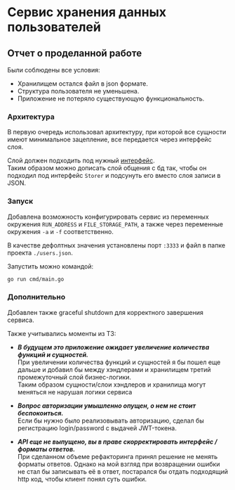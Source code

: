 # Сервис хранения данных пользователей
## Отчет о проделанной работе

Были соблюдены все условия:
- Хранилищем остался файл в json формате.
- Структура пользователя не уменьшена.
- Приложение не потеряло существующую функциональность. 

### Архитектура

В первую очередь использовал архитектуру, при которой все сущности имеют минимальное зацепление, все передается через интерфейс слоя.

Слой должен подходить под нужный [интерфейс](internal/interfaces/interfaces.go).  
Таким образом можно дописать слой общения с бд так, чтобы он подходил под интерфейс `Storer` и подсунуть его вместо слоя записи в JSON.

### Запуск

Добавлена возможность конфигурировать сервис из переменных окружения `RUN_ADDRESS` и `FILE_STORAGE_PATH`, 
а также через переменные окружения `-a` и `-f` соответственно. 

В качестве дефолтных значения установлены порт `:3333` и файл в папке проекта `./users.json`.

Запустить можно командой:
```sh
go run cmd/main.go
```

### Дополнительно

Добавлен также graceful shutdown для корректного завершения сервиса.

Также учитывались моменты из ТЗ:
- _**В будущем это приложение ожидает увеличение количества функций и сущностей.**_   
    При увеличении количества функций и сущностей я бы пошел еще дальше 
    и добавил бы между хэндлерами и хранилищем третий промежуточный слой бизнес-логики.  
    Таким образом сущности/слои хэндлеров и хранилища могут меняться не нарушая логики сервиса


- **_Вопрос авторизации умышленно опущен, о нем не стоит беспокоиться._**  
    Если бы нужно было реализовывать авторизацию, сделал бы регистрацию login/password с выдачей JWT-токена.
    

- **_API еще не выпущено, вы в праве скорректировать интерфейс / форматы ответов._**  
    При сделанном объеме рефакторинга принял решение не менять форматы ответов. 
    Однако на мой взгляд при возвращении ошибки не стал бы записывать её в ответ, постарался бы отдать подходящий http код, чтобы клиент понял суть ошибки.
